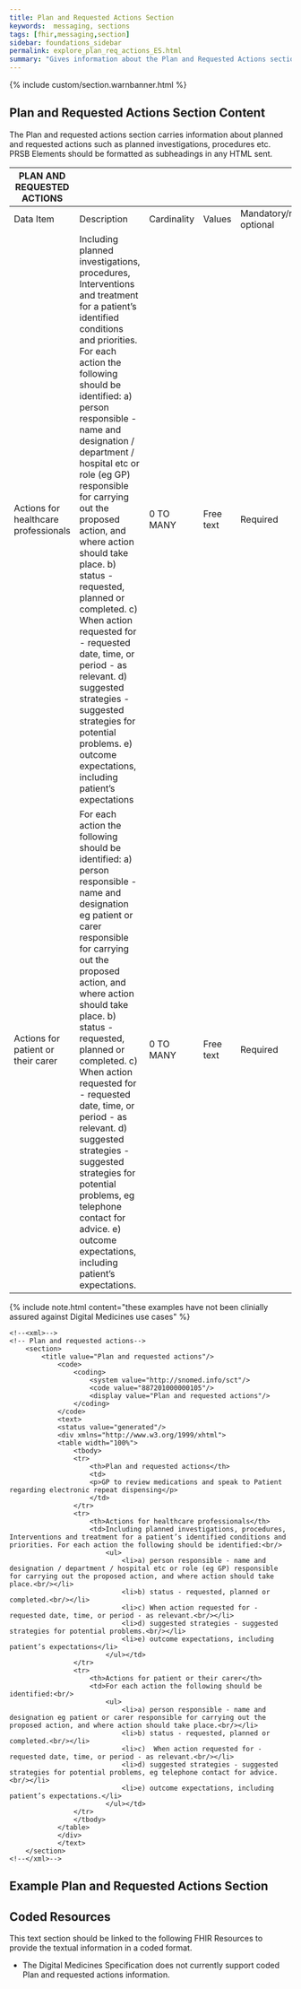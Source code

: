 ```yaml
---
title: Plan and Requested Actions Section
keywords:  messaging, sections
tags: [fhir,messaging,section]
sidebar: foundations_sidebar
permalink: explore_plan_req_actions_ES.html
summary: "Gives information about the Plan and Requested Actions section"
---
```


{% include custom/section.warnbanner.html %}

## Plan and Requested Actions Section Content ##
The Plan and requested actions section carries information about planned and requested actions such as planned investigations, procedures etc. PRSB Elements should be formatted as subheadings in any HTML sent.

| PLAN   AND REQUESTED ACTIONS         |                                                                                                                                                                                                                                                                                                                                                                                                                                                                                                                                                                                                                                                                                                                                                                                                                                  |             |             |                                  |                          |
|--------------------------------------|----------------------------------------------------------------------------------------------------------------------------------------------------------------------------------------------------------------------------------------------------------------------------------------------------------------------------------------------------------------------------------------------------------------------------------------------------------------------------------------------------------------------------------------------------------------------------------------------------------------------------------------------------------------------------------------------------------------------------------------------------------------------------------------------------------------------------------|-------------|-------------|----------------------------------|--------------------------|
| Data Item                            | Description                                                                                                                                                                                                                                                                                                                                                                                                                                                                                                                                                                                                                                                                                                                                                                                                                      | Cardinality | Values      | Mandatory/required/     optional | FHIR Target              |
| Actions for healthcare professionals | Including   planned investigations, procedures, Interventions and treatment for a   patient’s identified conditions and priorities. For each action the following   should be identified:                                                      a) person responsible - name and designation / department / hospital   etc or role (eg GP) responsible for carrying out the proposed action, and   where action should take place.          b) status - requested, planned or completed.                                                      c) When action requested for - requested date, time, or period - as   relevant.                                                         d) suggested strategies - suggested strategies for potential   problems.          e) outcome expectations, including patient’s expectations | 0   TO MANY | Free   text | Required                         | Composition.section.text |
| Actions for patient or their carer   | For   each action the following should be identified:                                                      a) person responsible - name and designation eg patient or carer   responsible for carrying out the proposed action, and where action should   take place.          b) status - requested, planned or completed.                                                c)  When action requested for -   requested date, time, or period - as relevant.                                                         d) suggested strategies - suggested strategies for potential problems,   eg telephone contact for advice.          e) outcome expectations, including patient’s expectations.                                                                                                                                | 0   TO MANY | Free   text | Required                         | Composition.section.text |

{% include note.html content="these examples have not been clinially assured against Digital Medicines use cases" %}

```
<!--<xml>-->
<!-- Plan and requested actions-->
	<section>
		<title value="Plan and requested actions"/>
			<code>
				<coding>
					<system value="http://snomed.info/sct"/>
					<code value="887201000000105"/>
					<display value="Plan and requested actions"/>
				</coding>
			</code>
			<text>
			<status value="generated"/>
			<div xmlns="http://www.w3.org/1999/xhtml">
			<table width="100%">
				<tbody>
				<tr>
					<th>Plan and requested actions</th>
					<td>
					<p>GP to review medications and speak to Patient regarding electronic repeat dispensing</p>
					</td>
				</tr>
				<tr>
					<th>Actions for healthcare professionals</th>
					<td>Including planned investigations, procedures, Interventions and treatment for a patient’s identified conditions and priorities. For each action the following should be identified:<br/>
						<ul>
							<li>a) person responsible - name and designation / department / hospital etc or role (eg GP) responsible for carrying out the proposed action, and where action should take place.<br/></li>
							<li>b) status - requested, planned or completed.<br/></li>
							<li>c) When action requested for - requested date, time, or period - as relevant.<br/></li>
							<li>d) suggested strategies - suggested strategies for potential problems.<br/></li>
							<li>e) outcome expectations, including patient’s expectations</li>
						</ul></td>
				</tr>
				<tr>
					<th>Actions for patient or their carer</th>
					<td>For each action the following should be identified:<br/>
						<ul>
							<li>a) person responsible - name and designation eg patient or carer responsible for carrying out the proposed action, and where action should take place.<br/></li>
							<li>b) status - requested, planned or completed.<br/></li>
							<li>c)  When action requested for - requested date, time, or period - as relevant.<br/></li>
							<li>d) suggested strategies - suggested strategies for potential problems, eg telephone contact for advice.<br/></li>
							<li>e) outcome expectations, including patient’s expectations.</li>
						</ul></td>
				</tr>
				</tbody>
			</table>
			</div>
			</text>
	</section>
<!--</xml>-->
```



##  Example Plan and Requested Actions Section ##

##  Coded Resources ##

This text section should be linked to the following FHIR Resources to provide the textual information in a coded format.

- The Digital Medicines Specification does not currently support coded Plan and requested actions information.